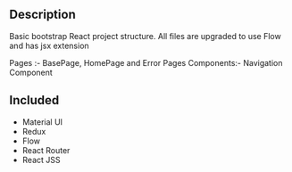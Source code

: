 ## Description
Basic bootstrap React project structure. All files are upgraded to use Flow and has jsx extension

Pages :- BasePage, HomePage and Error Pages
Components:- Navigation Component

## Included
- Material UI
- Redux
- Flow
- React Router
- React JSS
